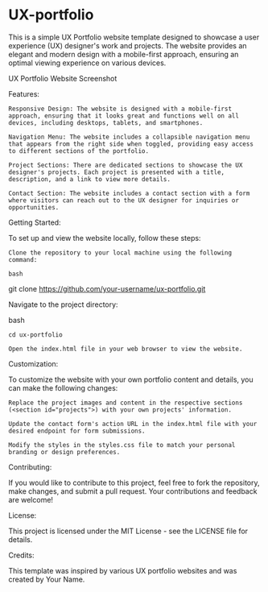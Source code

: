 # UX-portfolio
This is a simple UX Portfolio website template designed to showcase a user experience (UX) designer's work and projects. The website provides an elegant and modern design with a mobile-first approach, ensuring an optimal viewing experience on various devices.

UX Portfolio Website Screenshot

Features:

    Responsive Design: The website is designed with a mobile-first approach, ensuring that it looks great and functions well on all devices, including desktops, tablets, and smartphones.

    Navigation Menu: The website includes a collapsible navigation menu that appears from the right side when toggled, providing easy access to different sections of the portfolio.

    Project Sections: There are dedicated sections to showcase the UX designer's projects. Each project is presented with a title, description, and a link to view more details.

    Contact Section: The website includes a contact section with a form where visitors can reach out to the UX designer for inquiries or opportunities.

Getting Started:

To set up and view the website locally, follow these steps:

    Clone the repository to your local machine using the following command:

    bash

git clone https://github.com/your-username/ux-portfolio.git

Navigate to the project directory:

bash

    cd ux-portfolio

    Open the index.html file in your web browser to view the website.

Customization:

To customize the website with your own portfolio content and details, you can make the following changes:

    Replace the project images and content in the respective sections (<section id="projects">) with your own projects' information.

    Update the contact form's action URL in the index.html file with your desired endpoint for form submissions.

    Modify the styles in the styles.css file to match your personal branding or design preferences.

Contributing:

If you would like to contribute to this project, feel free to fork the repository, make changes, and submit a pull request. Your contributions and feedback are welcome!

License:

This project is licensed under the MIT License - see the LICENSE file for details.

Credits:

This template was inspired by various UX portfolio websites and was created by Your Name.

